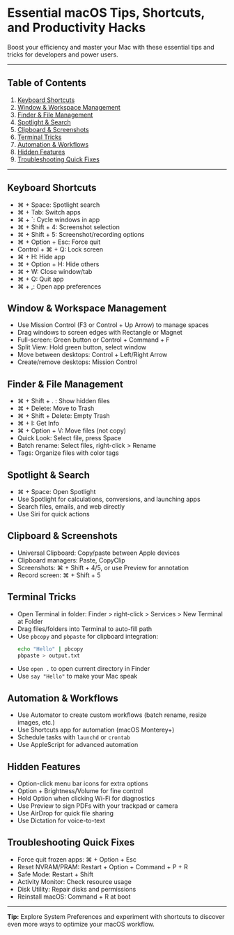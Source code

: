 # Essential macOS Tips, Shortcuts, and Productivity Hacks

Boost your efficiency and master your Mac with these essential tips and tricks for developers and power users.

---

## Table of Contents
1. [Keyboard Shortcuts](#keyboard-shortcuts)
2. [Window & Workspace Management](#window--workspace-management)
3. [Finder & File Management](#finder--file-management)
4. [Spotlight & Search](#spotlight--search)
5. [Clipboard & Screenshots](#clipboard--screenshots)
6. [Terminal Tricks](#terminal-tricks)
7. [Automation & Workflows](#automation--workflows)
8. [Hidden Features](#hidden-features)
9. [Troubleshooting Quick Fixes](#troubleshooting-quick-fixes)

---

## Keyboard Shortcuts
- ⌘ + Space: Spotlight search
- ⌘ + Tab: Switch apps
- ⌘ + `: Cycle windows in app
- ⌘ + Shift + 4: Screenshot selection
- ⌘ + Shift + 5: Screenshot/recording options
- ⌘ + Option + Esc: Force quit
- Control + ⌘ + Q: Lock screen
- ⌘ + H: Hide app
- ⌘ + Option + H: Hide others
- ⌘ + W: Close window/tab
- ⌘ + Q: Quit app
- ⌘ + ,: Open app preferences

## Window & Workspace Management
- Use Mission Control (F3 or Control + Up Arrow) to manage spaces
- Drag windows to screen edges with Rectangle or Magnet
- Full-screen: Green button or Control + Command + F
- Split View: Hold green button, select window
- Move between desktops: Control + Left/Right Arrow
- Create/remove desktops: Mission Control

## Finder & File Management
- ⌘ + Shift + . : Show hidden files
- ⌘ + Delete: Move to Trash
- ⌘ + Shift + Delete: Empty Trash
- ⌘ + I: Get Info
- ⌘ + Option + V: Move files (not copy)
- Quick Look: Select file, press Space
- Batch rename: Select files, right-click > Rename
- Tags: Organize files with color tags

## Spotlight & Search
- ⌘ + Space: Open Spotlight
- Use Spotlight for calculations, conversions, and launching apps
- Search files, emails, and web directly
- Use Siri for quick actions

## Clipboard & Screenshots
- Universal Clipboard: Copy/paste between Apple devices
- Clipboard managers: Paste, CopyClip
- Screenshots: ⌘ + Shift + 4/5, or use Preview for annotation
- Record screen: ⌘ + Shift + 5

## Terminal Tricks
- Open Terminal in folder: Finder > right-click > Services > New Terminal at Folder
- Drag files/folders into Terminal to auto-fill path
- Use `pbcopy` and `pbpaste` for clipboard integration:
  ```bash
  echo "Hello" | pbcopy
  pbpaste > output.txt
  ```
- Use `open .` to open current directory in Finder
- Use `say "Hello"` to make your Mac speak

## Automation & Workflows
- Use Automator to create custom workflows (batch rename, resize images, etc.)
- Use Shortcuts app for automation (macOS Monterey+)
- Schedule tasks with `launchd` or `crontab`
- Use AppleScript for advanced automation

## Hidden Features
- Option-click menu bar icons for extra options
- Option + Brightness/Volume for fine control
- Hold Option when clicking Wi-Fi for diagnostics
- Use Preview to sign PDFs with your trackpad or camera
- Use AirDrop for quick file sharing
- Use Dictation for voice-to-text

## Troubleshooting Quick Fixes
- Force quit frozen apps: ⌘ + Option + Esc
- Reset NVRAM/PRAM: Restart + Option + Command + P + R
- Safe Mode: Restart + Shift
- Activity Monitor: Check resource usage
- Disk Utility: Repair disks and permissions
- Reinstall macOS: Command + R at boot

---

**Tip:** Explore System Preferences and experiment with shortcuts to discover even more ways to optimize your macOS workflow. 